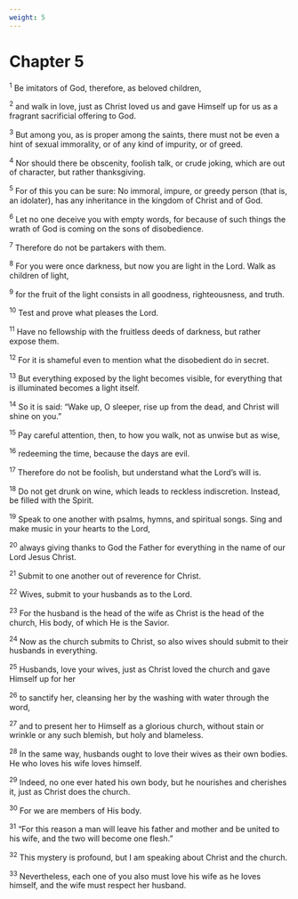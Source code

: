```yaml
---
weight: 5
---
```


# Chapter 5

<sup>1</sup> Be imitators of God, therefore, as beloved children, 

<sup>2</sup> and walk in love, just as Christ loved us and gave Himself up for us as a fragrant sacrificial offering to God. 

<sup>3</sup> But among you, as is proper among the saints, there must not be even a hint of sexual immorality, or of any kind of impurity, or of greed. 

<sup>4</sup> Nor should there be obscenity, foolish talk, or crude joking, which are out of character, but rather thanksgiving. 

<sup>5</sup> For of this you can be sure: No immoral, impure, or greedy person (that is, an idolater), has any inheritance in the kingdom of Christ and of God. 

<sup>6</sup> Let no one deceive you with empty words, for because of such things the wrath of God is coming on the sons of disobedience. 

<sup>7</sup> Therefore do not be partakers with them. 

<sup>8</sup> For you were once darkness, but now you are light in the Lord. Walk as children of light, 

<sup>9</sup> for the fruit of the light consists in all goodness, righteousness, and truth. 

<sup>10</sup> Test and prove what pleases the Lord. 

<sup>11</sup> Have no fellowship with the fruitless deeds of darkness, but rather expose them. 

<sup>12</sup> For it is shameful even to mention what the disobedient do in secret. 

<sup>13</sup> But everything exposed by the light becomes visible, for everything that is illuminated becomes a light itself. 

<sup>14</sup> So it is said: “Wake up, O sleeper, rise up from the dead, and Christ will shine on you.” 

<sup>15</sup> Pay careful attention, then, to how you walk, not as unwise but as wise, 

<sup>16</sup> redeeming the time, because the days are evil. 

<sup>17</sup> Therefore do not be foolish, but understand what the Lord’s will is. 

<sup>18</sup> Do not get drunk on wine, which leads to reckless indiscretion. Instead, be filled with the Spirit. 

<sup>19</sup> Speak to one another with psalms, hymns, and spiritual songs. Sing and make music in your hearts to the Lord, 

<sup>20</sup> always giving thanks to God the Father for everything in the name of our Lord Jesus Christ. 

<sup>21</sup> Submit to one another out of reverence for Christ. 

<sup>22</sup> Wives, submit to your husbands as to the Lord. 

<sup>23</sup> For the husband is the head of the wife as Christ is the head of the church, His body, of which He is the Savior. 

<sup>24</sup> Now as the church submits to Christ, so also wives should submit to their husbands in everything. 

<sup>25</sup> Husbands, love your wives, just as Christ loved the church and gave Himself up for her 

<sup>26</sup> to sanctify her, cleansing her by the washing with water through the word, 

<sup>27</sup> and to present her to Himself as a glorious church, without stain or wrinkle or any such blemish, but holy and blameless. 

<sup>28</sup> In the same way, husbands ought to love their wives as their own bodies. He who loves his wife loves himself. 

<sup>29</sup> Indeed, no one ever hated his own body, but he nourishes and cherishes it, just as Christ does the church. 

<sup>30</sup> For we are members of His body. 

<sup>31</sup> “For this reason a man will leave his father and mother and be united to his wife, and the two will become one flesh.” 

<sup>32</sup> This mystery is profound, but I am speaking about Christ and the church. 

<sup>33</sup> Nevertheless, each one of you also must love his wife as he loves himself, and the wife must respect her husband. 


